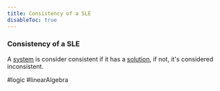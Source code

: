 ```yaml
---
title: Consistency of a SLE
disableToc: true
---
```


### Consistency of a SLE
A [system](linear-equation-systems.md) is consider consistent if it has a [solution](sle-solution.md), if not, it's considered inconsistent.

#logic #linearAlgebra 
